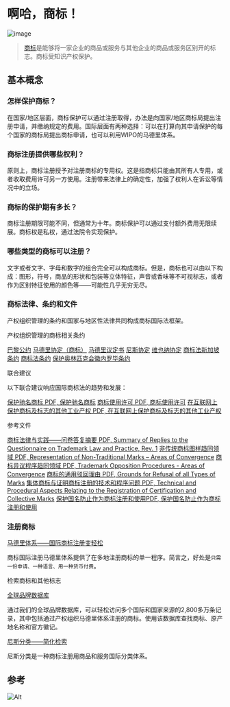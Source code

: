 # 啊哈，商标！

![image](https://user-images.githubusercontent.com/100815582/156480441-0c141255-aa48-4147-b4e0-327471032143.png)
> [商标](https://www.wipo.int/trademarks/zh/)是能够将一家企业的商品或服务与其他企业的商品或服务区别开的标志。商标受知识产权保护。

## 基本概念

### 怎样保护商标？

在国家/地区层面，商标保护可以通过注册取得，办法是向国家/地区商标局提出注册申请，并缴纳规定的费用。国际层面有两种选择：可以在打算向其申请保护的每个国家的商标局提出商标申请，也可以利用WIPO的马德里体系。

### 商标注册提供哪些权利？

原则上，商标注册授予对注册商标的专用权。这是指商标只能由其所有人专用，或者收取费用许可另一方使用。注册带来法律上的确定性，加强了权利人在诉讼等情况中的立场。

### 商标的保护期有多长？

商标注册期限可能不同，但通常为十年。商标保护可以通过支付额外费用无限续展。商标权是私权，通过法院令实现保护。

### 哪些类型的商标可以注册？

文字或者文字、字母和数字的组合完全可以构成商标。但是，商标也可以由以下构成：图形，符号，商品的形状和包装等立体特征，声音或香味等不可视标志，或者作为区别特征使用的颜色等——可能性几乎无穷无尽。

### 商标法律、条约和文件

产权组织管理的条约和国家与地区性法律共同构成商标国际法框架。

产权组织管理的商标相关条约

[巴黎公约](https://www.wipo.int/treaties/zh/ip/paris/)
[马德里协定（商标）](https://www.wipo.int/treaties/zh/registration/madrid/)
[马德里议定书](https://www.wipo.int/treaties/zh/registration/madrid_protocol/)
[尼斯协定](https://www.wipo.int/treaties/en/classification/nice/)
[维也纳协定](https://www.wipo.int/treaties/en/classification/vienna/)
[商标法新加坡条约](https://www.wipo.int/treaties/zh/ip/singapore/)
[商标法条约](https://www.wipo.int/treaties/zh/ip/tlt/)
[保护奥林匹克会徽内罗毕条约](https://www.wipo.int/treaties/en/ip/nairobi/)

联合建议

以下联合建议响应国际商标法的趋势和发展：

[保护驰名商标 PDF, 保护驰名商标](https://www.wipo.int/edocs/pubdocs/zh/marks/833/pub833.pdf)
[商标使用许可 PDF, 商标使用许可](https://www.wipo.int/edocs/pubdocs/zh/marks/833/pub833.pdf)
[在互联网上保护商标及标志的其他工业产权 PDF, 在互联网上保护商标及标志的其他工业产权](https://www.wipo.int/edocs/pubdocs/zh/marks/833/pub833.pdf)

参考文件

[商标法律与实践——问卷答复摘要 PDF, Summary of Replies to the Questionnaire on Trademark Law and Practice, Rev. 1](https://www.wipo.int/export/sites/www/sct/en/meetings/pdf/wipo_strad_inf_1_rev_1.pdf)
[非传统商标图样趋同领域 PDF, Representation of Non-Traditional Marks – Areas of Convergence](https://www.wipo.int/export/sites/www/sct/en/meetings/pdf/wipo_strad_inf_3.pdf)
[商标异议程序趋同领域 PDF, Trademark Opposition Procedures - Areas of Convergence](https://www.wipo.int/export/sites/www/sct/en/meetings/pdf/wipo_strad_inf_4.pdf)
[商标的通用驳回理由 PDF, Grounds for Refusal of all Types of Marks](https://www.wipo.int/export/sites/www/sct/en/meetings/pdf/wipo_strad_inf_5.pdf)
[集体商标与证明商标注册的技术和程序问题 PDF, Technical and Procedural Aspects Relating to the Registration of Certification and Collective Marks](https://www.wipo.int/export/sites/www/sct/en/meetings/pdf/wipo_strad_inf_6.pdf)
[保护国名防止作为商标注册和使用PDF, 保护国名防止作为商标注册和使用](https://www.wipo.int/export/sites/www/sct/zh/meetings/pdf/wipo_strad_inf_7.pdf)

### 注册商标

[马德里体系——国际商标注册变轻松](https://www.wipo.int/madrid/zh/)

商标国际注册马德里体系提供了在多地注册商标的单一程序。简言之，好处是`只需一份申请、一种语言、用一种货币付费`。

检索商标和其他标志

[全球品牌数据库](https://www.wipo.int/reference/zh/branddb/)

通过我们的全球品牌数据库，可以轻松访问多个国际和国家来源的2,800多万条记录，其中包括通过产权组织马德里体系注册的商标。使用该数据库查找商标、原产地名称和官方徽记。

[尼斯分类——简化检索](https://www.wipo.int/classifications/nice/en/)

尼斯分类是一种商标注册用商品和服务国际分类体系。

## 参考

![Alt](https://repobeats.axiom.co/api/embed/690159b3bc59fc4350e52e4dcba695e4e18e7865.svg "Repobeats analytics image")
